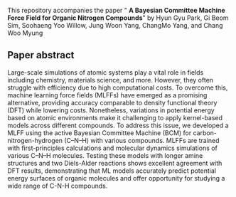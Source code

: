 This repository accompanies the paper " **A Bayesian Committee Machine Force Field for Organic Nitrogen Compounds**" by Hyun Gyu Park, Gi Beom Sim, Soohaeng Yoo Willow, Jung Woon Yang, ChangMo Yang, and Chang Woo Myung

## Paper abstract
Large-scale simulations of atomic systems play a vital role in fields including chemistry, materials science, and more. However, they often struggle with efficiency due to high computational costs. To overcome this, machine learning force fields (MLFFs) have emerged as a promising alternative, providing accuracy comparable to density functional theory (DFT) while lowering costs. Nonetheless, variations in potential energy based on atomic environments make it challenging to apply kernel-based models across different compounds. To address this issue, we developed a MLFF using the active Bayesian Committee Machine (BCM) for carbon-nitrogen-hydrogen (C–N–H) with various compounds. MLFFs are trained with first-principles calculations and molecular dynamics simulations of various C–N–H molecules. Testing these models with longer amine structures and two Diels-Alder reactions shows excellent agreement with DFT results, demonstrating that ML models accurately predict potential energy surfaces of organic molecules and offer opportunity for studying a wide range of C-N-H compounds.
